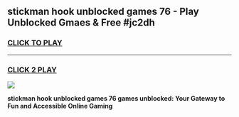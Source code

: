 
## stickman hook unblocked games 76 - Play Unblocked Gmaes & Free #jc2dh
<h3>
<a href="https://premium.freeplayer.one?title=stickman_hook_unblocked_games_76&ref=03M">CLICK TO PLAY</a></h3>
<hr>

<h3>
<a href="https://premium.freeplayer.one?title=stickman_hook_unblocked_games_76&ref=03M">CLICK 2 PLAY</a>
  
</h3>

<a href="https://premium.freeplayer.one?title=stickman_hook_unblocked_games_76&ref=03M"><img src="https://clearcache.store/games.png"></a>


**stickman hook unblocked games 76 games unblocked: Your Gateway to Fun and Accessible Online Gaming**

